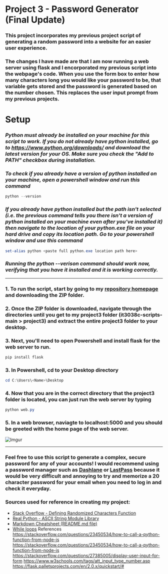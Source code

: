 # Project 3 - Password Generator (Final Update)

### This project incorporates my previous project script of generating a random password into a website for an easier user experience.

### The changes I have made are that I am now running a web server using flask and I encorporated my previous script into the webpage's code. When you use the form box to enter how many characters long you would like your password to be, that variable gets stored and the password is generated based on the number chosen. This replaces the user input prompt from my previous projects. 

# Setup

### *Python must already be installed on your machine for this script to work. If you do not already have python installed, go to https://www.python.org/downloads/ and download the latest version for your OS. Make sure you check the "Add to PATH" checkbox during installation.*

### *To check if you already have a version of python installed on your machine, open a powershell window and run this command*
```powershell
python --version
```
### *If you already have python installed but the path isn't selected (i.e. the previous command tells you there isn't a version of python installed on your machine even after you've installed it) then navigate to the location of your python.exe file on your hard drive and copy its location path. Go to your powershell window and use this command*
```powershell
set-alias python <paste full python.exe location path here> 
```
### *Running the python --verison command should work now, verifying that you have it installed and it is working correctly.*

---

### 1. To run the script, start by going to my [repository homepage](https://github.com/uc-wilso6jm/it3038c-scripts) and downloading the ZIP folder.
### 2. Once the ZIP folder is downloaded, navigate through the directories until you get to my project3 folder (it3038c-scripts-main > project3) and extract the entire project3 folder to your desktop.
### 3. Next, you'll need to open Powershell and install flask for the web server to run.
```powershell
pip install flask
```
### 3. In Powershell, cd to your Desktop directory
```powershell
cd C:\Users\<Name>\Desktop
```
### 4. Now that you are in the correct directory that the project3 folder is located, you can just run the web server by typing
```powershell
python web.py
```
### 5. In a web browser, naviagte to localhost:5000 and you should be greeted with the home page of the web server.
![Imgur](https://imgur.com/a/02CLLox.jpg)


---

### Feel free to use this script to generate a complex, secure password for any of your accounts! I would recommend using a password manager such as [Dashlane](https://www.dashlane.com/) or [LastPass](https://www.lastpass.com/) because it would be very difficult and annoying to try and memorize a 20 character password for your email when you need to log in and check it everyday.


### Sources used for reference in creating my project:
- [Stack Overflow - Defining Randomized Characters Function](https://stackoverflow.com/questions/2257441/random-string-generation-with-upper-case-letters-and-digits)
- [Real Python - ASCII String Module Library](https://realpython.com/python-encodings-guide/)
- [Markdown Cheatsheet (README.md file)](https://github.com/adam-p/markdown-here/wiki/Markdown-Cheatsheet)
- [While loops](https://www.w3schools.com/python/python_while_loops.asp)
References
https://stackoverflow.com/questions/23450534/how-to-call-a-python-function-from-node-js
https://stackoverflow.com/questions/23450534/how-to-call-a-python-function-from-node-js
https://stackoverflow.com/questions/27385005/display-user-input-for-form
https://www.w3schools.com/tags/att_input_type_number.asp
https://flask.palletsprojects.com/en/2.0.x/quickstart/#